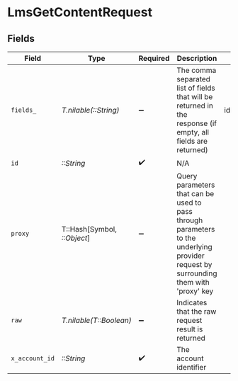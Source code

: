 # LmsGetContentRequest


## Fields

| Field                                                                                                                                                                                                                | Type                                                                                                                                                                                                                 | Required                                                                                                                                                                                                             | Description                                                                                                                                                                                                          | Example                                                                                                                                                                                                              |
| -------------------------------------------------------------------------------------------------------------------------------------------------------------------------------------------------------------------- | -------------------------------------------------------------------------------------------------------------------------------------------------------------------------------------------------------------------- | -------------------------------------------------------------------------------------------------------------------------------------------------------------------------------------------------------------------- | -------------------------------------------------------------------------------------------------------------------------------------------------------------------------------------------------------------------- | -------------------------------------------------------------------------------------------------------------------------------------------------------------------------------------------------------------------- |
| `fields_`                                                                                                                                                                                                            | *T.nilable(::String)*                                                                                                                                                                                                | :heavy_minus_sign:                                                                                                                                                                                                   | The comma separated list of fields that will be returned in the response (if empty, all fields are returned)                                                                                                         | id,remote_id,external_reference,course_ids,remote_course_ids,title,description,short_description,languages,content_url,content_type,cover_url,active,duration,order,categories,skills,updated_at,created_at,provider |
| `id`                                                                                                                                                                                                                 | *::String*                                                                                                                                                                                                           | :heavy_check_mark:                                                                                                                                                                                                   | N/A                                                                                                                                                                                                                  |                                                                                                                                                                                                                      |
| `proxy`                                                                                                                                                                                                              | T::Hash[Symbol, *::Object*]                                                                                                                                                                                          | :heavy_minus_sign:                                                                                                                                                                                                   | Query parameters that can be used to pass through parameters to the underlying provider request by surrounding them with 'proxy' key                                                                                 |                                                                                                                                                                                                                      |
| `raw`                                                                                                                                                                                                                | *T.nilable(T::Boolean)*                                                                                                                                                                                              | :heavy_minus_sign:                                                                                                                                                                                                   | Indicates that the raw request result is returned                                                                                                                                                                    |                                                                                                                                                                                                                      |
| `x_account_id`                                                                                                                                                                                                       | *::String*                                                                                                                                                                                                           | :heavy_check_mark:                                                                                                                                                                                                   | The account identifier                                                                                                                                                                                               |                                                                                                                                                                                                                      |